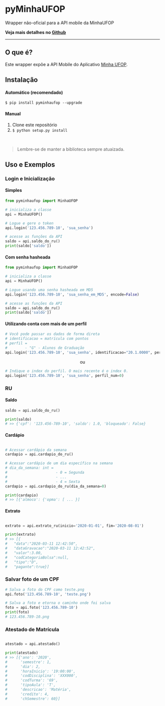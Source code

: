# pyMinhaUFOP
Wrapper não-oficial para a API mobile da MinhaUFOP

**Veja mais detalhes no [Github](https://github.com/eitchtee/pyMinhaUFOP)**

---

## O que é?
Este wrapper expõe a API Mobile do Aplicativo [Minha UFOP](https://play.google.com/store/apps/details?id=br.ufop.app).

## Instalação


#### Automático (recomendado)

```
$ pip install pyminhaufop --upgrade
```

#### Manual

1. Clone este repositório
2. ```$ python setup.py install```

<br/>

> Lembre-se de manter a biblioteca sempre atuaizada.

## Uso e Exemplos

### Login e Inicialização
#### Simples
```python
from pyminhaufop import MinhaUFOP

# inicializa a classe
api = MinhaUFOP()

# Logue e gere o token
api.login('123.456.789-10', 'sua_senha')

# acesse as funções da API
saldo = api.saldo_do_ru()
print(saldo['saldo'])
```

#### Com senha hasheada
```python
from pyminhaufop import MinhaUFOP

# inicializa a classe
api = MinhaUFOP()

# Logue usando uma senha hasheada em MD5
api.login('123.456.789-10', 'sua_senha_em_MD5', encode=False)

# acesse as funções da API
saldo = api.saldo_do_ru()
print(saldo['saldo'])
```

#### Utilizando conta com mais de um perfil
```python
# Você pode passar os dados de forma direta
# identificacao = matrícula com pontos
# perfil = 
#        - "G" - Alunos de Graduação
api.login('123.456.789-10', 'sua_senha', identificacao="20.1.0000", perfil="G")
```

<p align="center">ou</p>

```python
# Indique o index do perfil. O mais recente é o index 0.
api.login('123.456.789-10', 'sua_senha', perfil_num=0)
```

### RU
#### Saldo
```python
saldo = api.saldo_do_ru()

print(saldo)
# >> {'cpf': '123.456-789-10', 'saldo': 1.0, 'bloqueado': False}
```

#### Cardápio
```python

# Acessar cardápio da semana
cardapio = api.cardapio_do_ru()

# Acessar cardápio de um dia específico na semana
# dia_da_semana: int =
#                      - 0 = Segunda
#                      - ...
#                      - 4 = Sexta
cardapio = api.cardapio_do_ru(dia_da_semana=0)

print(cardapio)
# >> [{'almoco': {'opma': [ ... }]
```

#### Extrato
```python

extrato = api.extrato_ru(inicio='2020-01-01', fim='2020-08-01')

print(extrato)
# >> [{
#   "data":"2020-03-11 12:42:50",
#   "dataGravacao":"2020-03-11 12:42:52",
#   "valor":3.00,
#   "codCategoriaBolsa":null,
#   "tipo":"D",
#   "pagante":true}]
```

### Salvar foto de um CPF
```python
# Salva a foto do CPF como teste.png
api.foto('123.456.789-10', 'teste.png')

# Salva a foto e etorna o caminho onde foi salva
foto = api.foto('123.456.789-10')
print(foto)
# 123.456.789-10.png
```

### Atestado de Matrícula
```python

atestado = api.atestado()

print(atestado)
# >> [{'ano': '2020',
#      'semestre': 1,
#      'dia': 2,
#      'horaInicio': '19:00:00',
#      'codDisciplina': 'XXX000',
#      'codTurma': '69',
#      'tipoAula': 'T',
#      'descricao': 'Matéria',
#      'credito': 4,
#      'chSemestre': 60}]
```